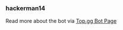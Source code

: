 ### hackerman14

Read more about the bot via [Top.gg Bot Page](https://top.gg/bot/619613322903420929)